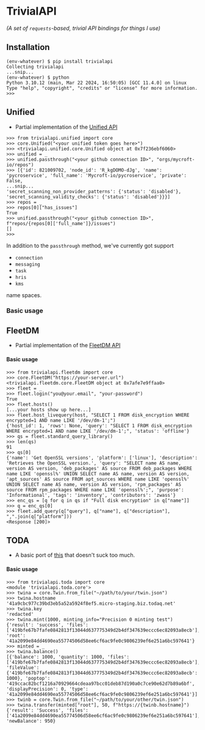 # TrivialAPI
_(A set of `requests`-based, trivial API bindings for things I use)_

## Installation

```
(env-whatever) $ pip install trivialapi
Collecting trivialapi
...snip...
(env-whatever) $ python
Python 3.10.12 (main, Mar 22 2024, 16:50:05) [GCC 11.4.0] on linux
Type "help", "copyright", "credits" or "license" for more information.
>>>
```

## Unified

- Partial implementation of the [Unified API](https://docs.unified.to/intro)

```
>>> from trivialapi.unified import core
>>> core.Unified("<your unified token goes here>")
>>> <trivialapi.unified.core.Unified object at 0x7f236ebf6060>
>>> unified = _
>>> unified.passthrough("<your github connection ID>", "orgs/mycroft-io/repos") 
>>> [{'id': 821009702, 'node_id': 'R_kgDOMO-dJg', 'name': 'pycroservice', 'full_name': 'Mycroft-io/pycroservice', 'private': False, 
...snip...
'secret_scanning_non_provider_patterns': {'status': 'disabled'}, 'secret_scanning_validity_checks': {'status': 'disabled'}}}]
>>> repos = _
>>> repos[0]["has_issues"]
True
>>> unified.passthrough("<your github connection ID>", f"repos/{repos[0]['full_name']}/issues")
[]
>>> 
```

In addition to the `passthrough` method, we've currently got support

- `connection`
- `messaging`
- `task`
- `hris`
- `kms`

name spaces.

### Basic usage

## FleetDM

- Partial implementation of the [FleetDM API](https://fleetdm.com/docs/rest-api/rest-api)

#### Basic usage
```
>>> from trivialapi.fleetdm import core
>>> core.FleetDM("https://your-server.url")
<trivialapi.fleetdm.core.FleetDM object at 0x7afe7e9ffaa0>
>>> fleet = _
>>> fleet.login("you@your.email", "your-password")
True
>>> fleet.hosts()
[...your hosts show up here...]
>>> fleet.host_livequery(host, "SELECT 1 FROM disk_encryption WHERE encrypted=1 AND name LIKE '/dev/dm-1';")
{'host_id': 1, 'rows': None, 'query': "SELECT 1 FROM disk_encryption WHERE encrypted=1 AND name LIKE '/dev/dm-1';", 'status': 'offline'}
>>> qs = fleet.standard_query_library()
>>> len(qs)
91
>>> qs[0]
{'name': 'Get OpenSSL versions', 'platform': ['linux'], 'description': 'Retrieves the OpenSSL version.', 'query': "SELECT name AS name, version AS version, 'deb_packages' AS source FROM deb_packages WHERE name LIKE 'openssl%' UNION SELECT name AS name, version AS version, 'apt_sources' AS source FROM apt_sources WHERE name LIKE 'openssl%' UNION SELECT name AS name, version AS version, 'rpm_packages' AS source FROM rpm_packages WHERE name LIKE 'openssl%';", 'purpose': 'Informational', 'tags': 'inventory', 'contributors': 'zwass'}
>>> enc_qs = [q for q in qs if "Full disk encryption" in q["name"]]
>>> q = enc_qs[0]
>>> fleet.add_query(q["query"], q["name"], q["description"], ",".join(q["platform"]))
<Response [200]>
```

## TODA

- A basic port of [this](https://github.com/TODAQmicro/payment-node) that doesn't suck too much.

#### Basic usage

```
>>> from trivialapi.toda import core
<module 'trivialapi.toda.core'>
>>> twina = core.Twin.from_file("~/path/to/your/twin.json")
>>> twina.hostname
'41a9cbc977c39bd3eb5a52a5924f8ef5.micro-staging.biz.todaq.net'
>>> twina.key
'redacted'
>>> twina.mint(1000, minting_info="Precision 0 minting test")
{'result': 'success', 'files': ['419bfe67b7fafe0842813f13044d637775349d2b4df347639eccc6ec82093a8ecb'], 'root': '41a2099e84dd4690ea55774506d58ee6cf6ac9fe0c9806239ef6e251a6bc597641'}
>>> minted = _
>>> twina.balance()
[{'balance': 1000, 'quantity': 1000, 'files': ['419bfe67b7fafe0842813f13044d637775349d2b4df347639eccc6ec82093a8ecb'], 'fileValue': {'419bfe67b7fafe0842813f13044d637775349d2b4df347639eccc6ec82093a8ecb': 1000}, 'poptop': '419ccac82bcf1216a70929664cdeaa97bcc01deb87d190a0c7ce90e62d7b89a6bf', 'displayPrecision': 0, 'type': '41a2099e84dd4690ea55774506d58ee6cf6ac9fe0c9806239ef6e251a6bc597641'}]
>>> twinb = core.Twin.from_file("~/path/to/your/other/twin.json")
>>> twina.transfer(minted["root"], 50, f"https://{twinb.hostname}")
{'result': 'Success', 'files': ['41a2099e84dd4690ea55774506d58ee6cf6ac9fe0c9806239ef6e251a6bc597641'], 'newBalance': 950}
```



